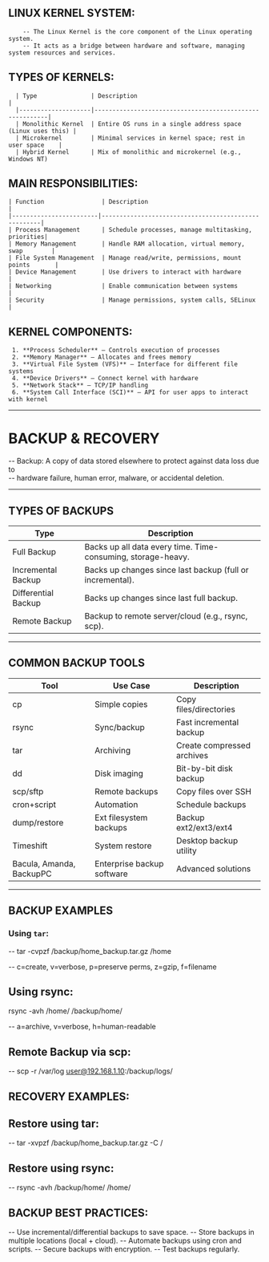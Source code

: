  LINUX KERNEL SYSTEM:
 --------------------

        -- The Linux Kernel is the core component of the Linux operating system.  
        -- It acts as a bridge between hardware and software, managing system resources and services.



 TYPES OF KERNELS:
 -----------------

      | Type               | Description                                             |
      |--------------------|---------------------------------------------------------|
      | Monolithic Kernel  | Entire OS runs in a single address space (Linux uses this) |
      | Microkernel        | Minimal services in kernel space; rest in user space    |
      | Hybrid Kernel      | Mix of monolithic and microkernel (e.g., Windows NT)    

 MAIN RESPONSIBILITIES:
 ----------------------

    | Function                | Description                                         |
    |------------------------|-----------------------------------------------------|
    | Process Management      | Schedule processes, manage multitasking, priorities|
    | Memory Management       | Handle RAM allocation, virtual memory, swap        |
    | File System Management  | Manage read/write, permissions, mount points       |
    | Device Management       | Use drivers to interact with hardware              |
    | Networking              | Enable communication between systems               |
    | Security                | Manage permissions, system calls, SELinux          |



 KERNEL COMPONENTS:
 ------------------

     1. **Process Scheduler** – Controls execution of processes  
     2. **Memory Manager** – Allocates and frees memory  
     3. **Virtual File System (VFS)** – Interface for different file systems  
     4. **Device Drivers** – Connect kernel with hardware  
     5. **Network Stack** – TCP/IP handling  
     6. **System Call Interface (SCI)** – API for user apps to interact with kernel

---

# BACKUP & RECOVERY

-- Backup: A copy of data stored elsewhere to protect against data loss due to  
-- hardware failure, human error, malware, or accidental deletion.

---

## TYPES OF BACKUPS

| Type                | Description                                                    |
|---------------------|----------------------------------------------------------------|
| Full Backup         | Backs up all data every time. Time-consuming, storage-heavy.   |
| Incremental Backup  | Backs up changes since last backup (full or incremental).      |
| Differential Backup | Backs up changes since last full backup.                       |
| Remote Backup       | Backup to remote server/cloud (e.g., rsync, scp).              |

---

## COMMON BACKUP TOOLS

| Tool         | Use Case                 | Description                                |
|-------------|-------------------------|--------------------------------------------|
| cp          | Simple copies           | Copy files/directories                     |
| rsync       | Sync/backup             | Fast incremental backup                    |
| tar         | Archiving               | Create compressed archives                |
| dd          | Disk imaging            | Bit-by-bit disk backup                    |
| scp/sftp    | Remote backups          | Copy files over SSH                       |
| cron+script | Automation              | Schedule backups                          |
| dump/restore| Ext filesystem backups  | Backup ext2/ext3/ext4                     |
| Timeshift   | System restore          | Desktop backup utility                    |
| Bacula, Amanda, BackupPC | Enterprise backup software | Advanced solutions |

---

## BACKUP EXAMPLES

### Using `tar`:
-- tar -cvpzf /backup/home_backup.tar.gz /home

-- c=create, v=verbose, p=preserve perms, z=gzip, f=filename

Using rsync:
------------
rsync -avh /home/ /backup/home/

-- a=archive, v=verbose, h=human-readable

Remote Backup via scp:
---------------------
-- scp -r /var/log user@192.168.1.10:/backup/logs/

RECOVERY EXAMPLES:
-------------------
Restore using tar:
-----------------

-- tar -xvpzf /backup/home_backup.tar.gz -C /

Restore using rsync:
--------------------

-- rsync -avh /backup/home/ /home/

BACKUP BEST PRACTICES:
----------------------

-- Use incremental/differential backups to save space.
-- Store backups in multiple locations (local + cloud).
-- Automate backups using cron and scripts.
-- Secure backups with encryption.
-- Test backups regularly.


